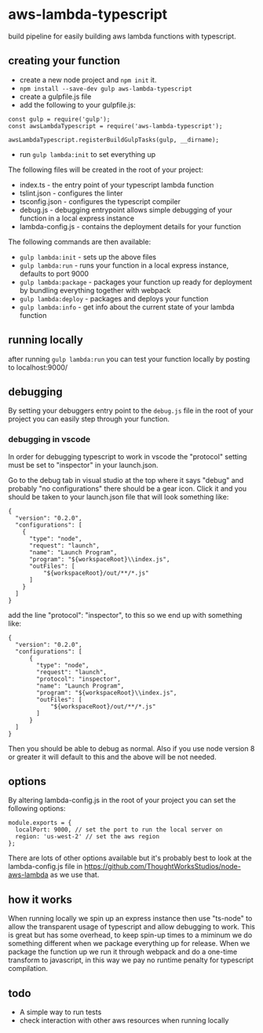 # aws-lambda-typescript
build pipeline for easily building aws lambda functions with typescript.

## creating your function

* create a new node project and `npm init` it.
* `npm install --save-dev gulp aws-lambda-typescript`
* create a gulpfile.js file
* add the following to your gulpfile.js:

```
const gulp = require('gulp');
const awsLambdaTypescript = require('aws-lambda-typescript');

awsLambdaTypescript.registerBuildGulpTasks(gulp, __dirname);
```

* run `gulp lambda:init` to set everything up


The following files will be created in the root of your project:

* index.ts - the entry point of your typescript lambda function
* tslint.json - configures the linter
* tsconfig.json - configures the typescript compiler
* debug.js - debugging entrypoint allows simple debugging of your function in a local express instance
* lambda-config.js - contains the deployment details for your function

The following commands are then available:

* `gulp lambda:init` - sets up the above files
* `gulp lambda:run` - runs your function in a local express instance, defaults to port 9000
* `gulp lambda:package` - packages your function up ready for deployment by bundling everything together with webpack
* `gulp lambda:deploy` - packages and deploys your function
* `gulp lambda:info` - get info about the current state of your lambda function

## running locally

after running `gulp lambda:run` you can test your function locally by posting to localhost:9000/

## debugging

By setting your debuggers entry point to the `debug.js` file in the root of your project you can easily step through your function.

### debugging in vscode

In order for debugging typescript to work in vscode the "protocol" setting must be set to "inspector" in your launch.json.

Go to the debug tab in visual studio
at the top where it says "debug" and probably "no configurations" there should be a gear icon. Click it and you should be taken to your launch.json file that will look something like:
```
{
  "version": "0.2.0",
  "configurations": [
    {
      "type": "node",
      "request": "launch",
      "name": "Launch Program",
      "program": "${workspaceRoot}\\index.js",
      "outFiles": [
          "${workspaceRoot}/out/**/*.js"
      ]
    }
  ]
}
```

add the line "protocol": "inspector", to this so we end up with something like:

```
{
  "version": "0.2.0",
  "configurations": [
      {
        "type": "node",
        "request": "launch",
        "protocol": "inspector",
        "name": "Launch Program",
        "program": "${workspaceRoot}\\index.js",
        "outFiles": [
            "${workspaceRoot}/out/**/*.js"
        ]
      }
  ]
}
```

Then you should be able to debug as normal. Also if you use node version 8 or greater it will default to this and the above will be not needed.

## options 

By altering lambda-config.js in the root of your project you can set the following options:

```
module.exports = {
  localPort: 9000, // set the port to run the local server on
  region: 'us-west-2' // set the aws region
};
```

There are lots of other options available but it's probably best to look at the lambda-config.js file in https://github.com/ThoughtWorksStudios/node-aws-lambda as we use that.

## how it works

When running locally we spin up an express instance then use "ts-node" to allow the transparent usage of typescript and allow debugging to work. This is great but has some overhead, to keep spin-up times to a miminum we do something different when we package everything up for release. When we package the function up we run it through webpack and do a one-time transform to javascript, in this way we pay no runtime penalty for typescript compilation.

## todo

* A simple way to run tests
* check interaction with other aws resources when running locally



